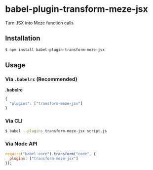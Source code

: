 # babel-plugin-transform-meze-jsx

Turn JSX into Meze function calls

## Installation

```sh
$ npm install babel-plugin-transform-meze-jsx
```

## Usage

### Via `.babelrc` (Recommended)

**.babelrc**

```js
{
  "plugins": ["transform-meze-jsx"]
}
```

### Via CLI

```sh
$ babel --plugins transform-meze-jsx script.js
```

### Via Node API

```javascript
require("babel-core").transform("code", {
  plugins: ["transform-meze-jsx"]
});
```
